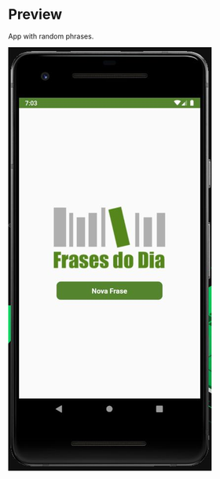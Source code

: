 # Preview
App with random phrases.

<img alt="GoStack" src="https://raw.githubusercontent.com/mateuslopes92/frases_do_dia/master/assets/images/frases1.JPG" />
